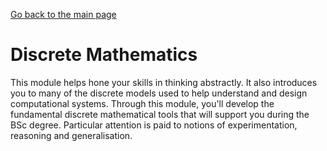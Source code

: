 [Go back to the main page](https://world-class.github.io/REPL/)

# Discrete Mathematics
This module helps hone your skills in thinking abstractly. It also
introduces you to many of the discrete models used to help understand
and design computational systems. Through this module, you'll develop
the fundamental discrete mathematical tools that will support you
during the BSc degree. Particular attention is paid to notions of
experimentation, reasoning and generalisation.
